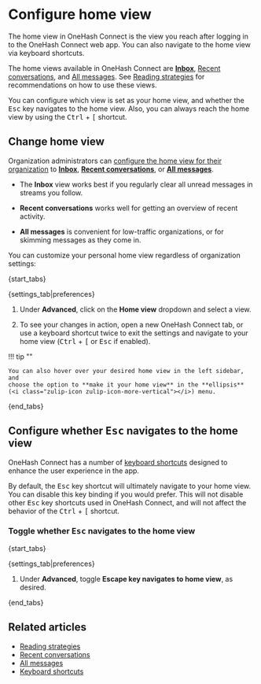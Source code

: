 # Configure home view

The home view in OneHash Connect is the view you reach after logging in
to the OneHash Connect web app. You can also navigate to the home view via
keyboard shortcuts.

The home views available in OneHash Connect are
[**Inbox**](/help/inbox),
[Recent conversations](/help/recent-conversations), and
[All messages](/help/all-messages). See
[Reading strategies](/help/reading-strategies) for recommendations
on how to use these views.

You can configure which view is set as your home view, and whether
the <kbd>Esc</kbd> key navigates to the home view. Also, you can
always reach the home view by using the <kbd>Ctrl</kbd> + <kbd>[</kbd>
shortcut.

## Change home view

Organization administrators can [configure the home view for their
organization](/help/configure-default-new-user-settings) to
[**Inbox**](/help/inbox),
[**Recent conversations**](/help/recent-conversations), or
[**All messages**](/help/all-messages).

- The **Inbox** view works best if you regularly clear all unread messages in
streams you follow.

- **Recent conversations** works well for getting an overview of recent activity.

- **All messages** is convenient for low-traffic organizations, or for skimming
  messages as they come in.

You can customize your personal home view regardless of
organization settings:

{start_tabs}

{settings_tab|preferences}

1. Under **Advanced**, click on the **Home view** dropdown
   and select a view.

1. To see your changes in action, open a new OneHash Connect tab, or use a keyboard
   shortcut twice to exit the settings and navigate to your home view
   (<kbd>Ctrl</kbd> + <kbd>[</kbd> or <kbd>Esc</kbd> if enabled).

!!! tip ""

    You can also hover over your desired home view in the left sidebar, and
    choose the option to **make it your home view** in the **ellipsis**
    (<i class="zulip-icon zulip-icon-more-vertical"></i>) menu.

{end_tabs}

## Configure whether <kbd>Esc</kbd> navigates to the home view

OneHash Connect has a number of [keyboard shortcuts](/help/keyboard-shortcuts)
designed to enhance the user experience in the app.

By default, the <kbd>Esc</kbd> key shortcut will ultimately navigate to
your home view. You can disable this key binding if you would prefer.
This will not disable other <kbd>Esc</kbd> key shortcuts used in OneHash Connect,
and will not affect the behavior of the <kbd>Ctrl</kbd> + <kbd>[</kbd>
shortcut.

### Toggle whether <kbd>Esc</kbd> navigates to the home view

{start_tabs}

{settings_tab|preferences}

1. Under **Advanced**, toggle **Escape key navigates to
   home view**, as desired.

{end_tabs}

## Related articles

* [Reading strategies](/help/reading-strategies)
* [Recent conversations](/help/recent-conversations)
* [All messages](/help/all-messages)
* [Keyboard shortcuts](/help/keyboard-shortcuts)
